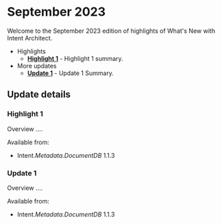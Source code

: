 # September 2023

Welcome to the September 2023 edition of highlights of What's New with Intent Architect.

- Highlights
  - **[Highlight 1](#highlight-1)** - Highlight 1 summary.
- More updates
  - **[Update 1](#update-1)** - Update 1 Summary.
  
## Update details

### Highlight 1

Overview ....

Available from:

- Intent.*Metadata.DocumentDB* 1.1.3

### Update 1

Overview ....

Available from:

- Intent.*Metadata.DocumentDB* 1.1.3
